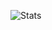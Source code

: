 
![Stats](https://github-readme-stats.vercel.app/api?username=LuK050&count_private=true&show_icons=true&theme=react&locale=ru&border_color=#00de3b)
